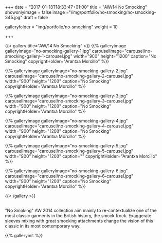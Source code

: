 +++
date = "2017-01-18T18:33:47+01:00"
title = "AW/14 No Smocking"
showonlyimage = false
image ="/img/portfolio/no-smocking/no-smocking-345.jpg"
draft = false


galleryfolder = "img/portfolio/no-smocking"
weight = 10


+++

<!--more-->

{{< gallery title="AW/14 No Smocking" >}}
  {{% galleryimage galleryImage="no-smocking-gallery-1.jpg" carouselImage="carousel/no-smocking-gallery-1-carousel.jpg" width="900" height="1200"
  caption="No Smocking" copyrightHolder="Arantxa Morcillo" %}}

  {{% galleryimage galleryImage="no-smocking-gallery-2.jpg" carouselImage="carousel/no-smocking-gallery-2-carousel.jpg" width="900" height="1200"
   caption="No Smocking" copyrightHolder="Arantxa Morcillo" %}}

  {{% galleryimage galleryImage="no-smocking-gallery-3.jpg" carouselImage="carousel/no-smocking-gallery-3-carousel.jpg" width="900" height="1200"
  caption="No Smocking" copyrightHolder="Arantxa Morcillo" %}}

  {{% galleryimage galleryImage="no-smocking-gallery-4.jpg" carouselImage="carousel/no-smocking-gallery-4-carousel.jpg" width="900" height="1200"
  caption="No Smocking" copyrightHolder="Arantxa Morcillo" %}}

  {{% galleryimage galleryImage="no-smocking-gallery-5.jpg" carouselImage="carousel/no-smocking-gallery-5-carousel.jpg" width="900" height="1200"
  caption="" copyrightHolder="Arantxa Morcillo" %}}

  {{% galleryimage galleryImage="no-smocking-gallery-6.jpg" carouselImage="carousel/no-smocking-gallery-6-carousel.jpg" width="900" height="1200"
  caption="No Smocking" copyrightHolder="Arantxa Morcillo" %}}

{{< /gallery >}}

<br/>
"No Smoking" AW 2014 collection aim mainly to re-contextualize one of the most classic garments in the British history, the smock frock. Exaggerate sleeves mixing with great smocking attachments change the vision of this classic in its most contemporary way.

{{% galleryinit %}}
